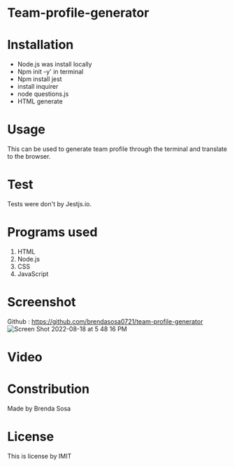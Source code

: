 
# Team-profile-generator

# Installation

* Node.js was install locally
* Npm init -y' in terminal
* Npm install jest
* install inquirer
* node questions.js
* HTML generate

# Usage

This can be used to generate team profile through the terminal and translate to the browser.

# Test

Tests were don't by Jestjs.io.

# Programs used

1. HTML
2. Node.js
3. CSS
4. JavaScript

# Screenshot
Github : https://github.com/brendasosa0721/team-profile-generator
![Screen Shot 2022-08-18 at 5 48 16 PM](https://user-images.githubusercontent.com/106204413/185501161-84a4b74b-1af4-464c-8c06-e7cfb2c63552.png)

# Video 

[
](https://watch.screencastify.com/v/GgCtddezoFFv7Xulu6oW)
# Constribution

Made by Brenda Sosa

# License

This is license by IMIT
